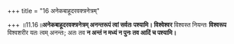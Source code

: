 +++
title = "16 अनेकबाहूदरवक्त्रनेत्रम्"

+++
॥11.16॥**अनेकबाहूदरवक्त्रनेत्रम् अनन्तरूपं त्वां सर्वतः पश्यामि।
विश्वेश्वर** विश्वस्त नियन्तः **विश्वरूप** विश्वशरीर यतः त्वम् अनन्तः;
अतः तव **न अन्तं न मध्यं न पुनः तव आदिं च पश्यामि।**
